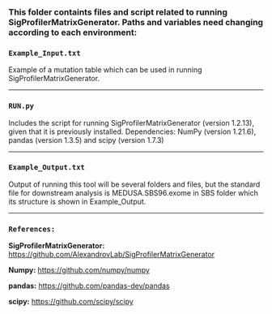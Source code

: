 ### This folder containts files and script related to running **SigProfilerMatrixGenerator**. Paths and variables need changing according to each environment:


### `Example_Input.txt`
Example of a mutation table which can be used in running SigProfilerMatrixGenerator. 

---

### `RUN.py`
Includes the script for running SigProfilerMatrixGenerator (version 1.2.13), given that it is previously installed.
Dependencies: NumPy (version 1.21.6), pandas (version 1.3.5) and scipy (version 1.7.3) 

---

### `Example_Output.txt`
Output of running this tool will be several folders and files, but the standard file for downstream analysis is MEDUSA.SBS96.exome in SBS folder which its structure is shown in Example_Output.

---

### `References:`

**SigProfilerMatrixGenerator:** https://github.com/AlexandrovLab/SigProfilerMatrixGenerator

**Numpy:** https://github.com/numpy/numpy

**pandas:** https://github.com/pandas-dev/pandas

**scipy:** https://github.com/scipy/scipy
